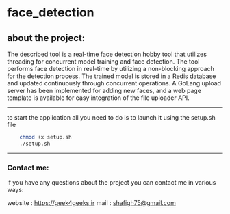 # face_detection
## about the project:
The described tool is a real-time face detection hobby tool that utilizes threading for concurrent model training and face detection. The tool performs face detection in real-time by utilizing a non-blocking approach for the detection process. The trained model is stored in a Redis database and updated continuously through concurrent operations. A GoLang upload server has been implemented for adding new faces, and a web page template is available for easy integration of the file uploader API.
___
to start the application all you need to do is to launch it using the setup.sh file
```bash
    chmod +x setup.sh
    ./setup.sh
```

___

### Contact me:
if you have any questions about the project you can contact me in various ways:

website : <https://geek4geeks.ir>
mail : <shafigh75@gmail.com>